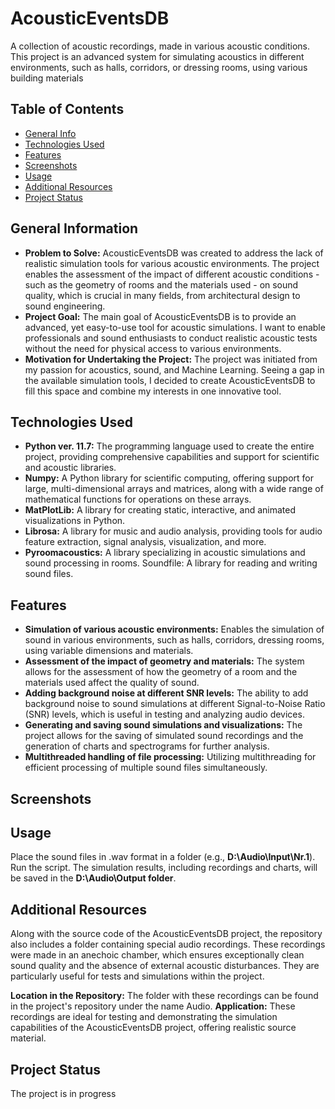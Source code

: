 # AcousticEventsDB
A collection of acoustic recordings, made in various acoustic conditions. This project is an advanced system for simulating acoustics in different environments, such as halls, corridors, or dressing rooms, using various building materials


## Table of Contents
* [General Info](#general-information)
* [Technologies Used](#technologies-used)
* [Features](#features)
* [Screenshots](#screenshots)
* [Usage](#usage)
* [Additional Resources](#Additional-Resources)
* [Project Status](#project-status)


## General Information
- **Problem to Solve:** AcousticEventsDB was created to address the lack of realistic simulation tools for various acoustic environments. The project enables the assessment of the impact of different acoustic conditions - such as the geometry of rooms and the materials used - on sound quality, which is crucial in many fields, from architectural design to sound engineering.
- **Project Goal:** The main goal of AcousticEventsDB is to provide an advanced, yet easy-to-use tool for acoustic simulations. I want to enable professionals and sound enthusiasts to conduct realistic acoustic tests without the need for physical access to various environments.
- **Motivation for Undertaking the Project:** The project was initiated from my passion for acoustics, sound, and Machine Learning. Seeing a gap in the available simulation tools, I decided to create AcousticEventsDB to fill this space and combine my interests in one innovative tool.


## Technologies Used
- **Python ver. 11.7:** The programming language used to create the entire project, providing comprehensive capabilities and support for scientific and acoustic libraries.
- **Numpy:** A Python library for scientific computing, offering support for large, multi-dimensional arrays and matrices, along with a wide range of mathematical functions for operations on these arrays.
- **MatPlotLib:** A library for creating static, interactive, and animated visualizations in Python.
- **Librosa:** A library for music and audio analysis, providing tools for audio feature extraction, signal analysis, visualization, and more.
- **Pyroomacoustics:** A library specializing in acoustic simulations and sound processing in rooms.
Soundfile: A library for reading and writing sound files.


## Features
- **Simulation of various acoustic environments:** Enables the simulation of sound in various environments, such as halls, corridors, dressing rooms, using variable dimensions and materials.
- **Assessment of the impact of geometry and materials:** The system allows for the assessment of how the geometry of a room and the materials used affect the quality of sound.
- **Adding background noise at different SNR levels:** The ability to add background noise to sound simulations at different Signal-to-Noise Ratio (SNR) levels, which is useful in testing and analyzing audio devices.
- **Generating and saving sound simulations and visualizations:** The project allows for the saving of simulated sound recordings and the generation of charts and spectrograms for further analysis.
- **Multithreaded handling of file processing:** Utilizing multithreading for efficient processing of multiple sound files simultaneously.


## Screenshots


## Usage
Place the sound files in .wav format in a folder (e.g., **D:\Audio\Input\Nr.1**).
Run the script.
The simulation results, including recordings and charts, will be saved in the **D:\Audio\Output folder**.


## Additional Resources
Along with the source code of the AcousticEventsDB project, the repository also includes a folder containing special audio recordings. These recordings were made in an anechoic chamber, which ensures exceptionally clean sound quality and the absence of external acoustic disturbances. They are particularly useful for tests and simulations within the project.

**Location in the Repository:** The folder with these recordings can be found in the project's repository under the name Audio.
**Application:** These recordings are ideal for testing and demonstrating the simulation capabilities of the AcousticEventsDB project, offering realistic source material.


## Project Status
The project is in progress
